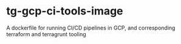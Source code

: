 # tg-gcp-ci-tools-image
A dockerfile for running CI/CD pipelines in GCP, and corresponding terraform and terragrunt tooling
